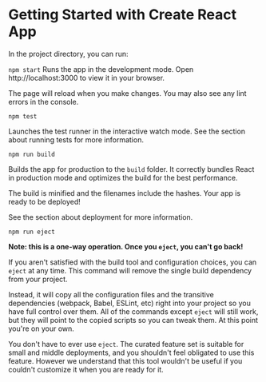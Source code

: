 # Getting Started with Create React App
In the project directory, you can run:

```npm start```
Runs the app in the development mode.
Open http://localhost:3000 to view it in your browser.

The page will reload when you make changes.
You may also see any lint errors in the console.
```
npm test
```
Launches the test runner in the interactive watch mode.
See the section about running tests for more information.
```
npm run build
```
Builds the app for production to the ```build``` folder.
It correctly bundles React in production mode and optimizes the build for the best performance.

The build is minified and the filenames include the hashes.
Your app is ready to be deployed!

See the section about deployment for more information.

```npm run eject```

**Note: this is a one-way operation. Once you ```eject```, you can't go back!**

If you aren't satisfied with the build tool and configuration choices, you can ```eject``` at any time. This command will remove the single build dependency from your project.

Instead, it will copy all the configuration files and the transitive dependencies (webpack, Babel, ESLint, etc) right into your project so you have full control over them. All of the commands except ```eject``` will still work, but they will point to the copied scripts so you can tweak them. At this point you're on your own.

You don't have to ever use ```eject```. The curated feature set is suitable for small and middle deployments, and you shouldn't feel obligated to use this feature. However we understand that this tool wouldn't be useful if you couldn't customize it when you are ready for it.

